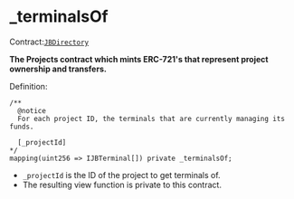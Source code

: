 # \_terminalsOf

Contract:[`JBDirectory`](../)‌

**The Projects contract which mints ERC-721's that represent project ownership and transfers.**

Definition:

```solidity
/** 
  @notice 
  For each project ID, the terminals that are currently managing its funds.

  [_projectId]
*/
mapping(uint256 => IJBTerminal[]) private _terminalsOf;
```

* `_projectId` is the ID of the project to get terminals of.
* The resulting view function is private to this contract.
